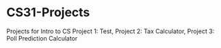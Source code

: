 # CS31-Projects
Projects for Intro to CS
Project 1: Test,
Project 2: Tax Calculator,
Project 3: Poll Prediction Calculator
